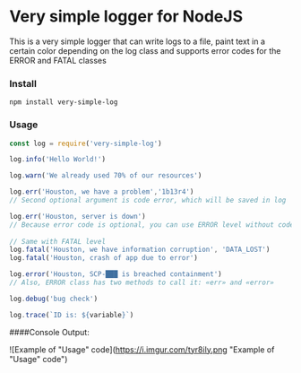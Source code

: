# Very simple logger for NodeJS
This is a very simple logger that can write logs to a file, paint text in a certain color depending on the log class and supports error codes for the ERROR and FATAL classes
### Install
```
npm install very-simple-log
```

### Usage
```javascript
const log = require('very-simple-log')

log.info('Hello World!')

log.warn('We already used 70% of our resources')

log.err('Houston, we have a problem','1b13r4') 
// Second optional argument is code error, which will be saved in log

log.err('Houston, server is down')
// Because error code is optional, you can use ERROR level without code
 
// Same with FATAL level
log.fatal('Houston, we have information corruption', 'DATA_LOST')
log.fatal('Houston, crash of app due to error')

log.error('Houston, SCP-███ is breached containment')
// Also, ERROR class has two methods to call it: «err» and «error»

log.debug('bug check')

log.trace(`ID is: ${variable}`)
```

####Console Output:

![Example of "Usage" code](https://i.imgur.com/tyr8ily.png "Example of "Usage" code")